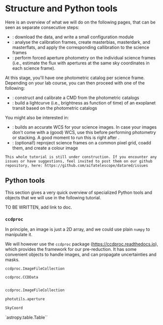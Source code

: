 # Structure and Python tools

Here is an overview of what we will do on the following pages, that can be seen as separate consecutive steps:

 * [](./data.md): download the data, and write a small configuration module
 * [](./pre-red.ipynb): analyse the calibration frames, create masterbias, masterdark, and masterflats, and apply the corresponding callibration to the science frames
 * [](./photometry.ipynb): perform forced aperture photometry on the individual science frames (i.e., estimate the flux with apertures at the same sky coordinates in each science frame).

At this stage, you'll have one photometric catalog per science frame. Depending on your lab course, you can then proceed with one of the following: 

 * [](./CMD.ipynb): construct and calibrate a CMD from the photometric catalogs
 * [](./lightcurve.ipynb): build a lightcurve (i.e., brightness as function of time) of an exoplanet transit based on the photometric catalogs


You might also be interested in:
 * [](./astrometry.ipynb): builds an accurate WCS for your science images. In case your images don't come with a (good) WCS, use this before performing photometry or stacking. A good moment to run this is right after [](./pre-red.ipynb).
 * [](./stack.ipynb): (optional!) reproject science frames on a common pixel grid, coadd them, and create a colour image


```{note}
This whole tutorial is still under construction. If you encounter any issues or have suggestions, feel invited to post them on our github repository, here: https://github.com/aifatelescope/datared/issues
````


## Python tools

This section gives a very quick overview of specialized Python tools and objects that we will use in the following tutorial.


TO BE WRITTEN, add link to doc.

### `ccdproc`

In principle, an image is just a 2D array, and we could use plain `numpy` to manipulate it.

We will however use the `ccdproc` package (https://ccdproc.readthedocs.io), which provides the framework for our pre-reduction. 
It has some convenient objects to handle images, and can propagate uncertainties and masks.



`ccdproc.ImageFileCollection`

`ccdproc.CCDData`


```python

ccdproc.ImageFileCollection

photutils.aperture

SkyCoord

```

`astropy.table.Table``


### 



